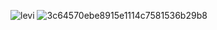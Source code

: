 ![levi](https://user-images.githubusercontent.com/55863344/113022848-3fc34c00-91af-11eb-90ab-91f6da53ef2c.gif)
![3c64570ebe8915e1114c7581536b29b8](https://user-images.githubusercontent.com/55863344/113023122-85801480-91af-11eb-89a8-76cb8df60280.gif)




